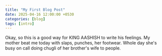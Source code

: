 ```yaml
---
title: "My First Blog Post"
date: 2025-04-16 12:00:00 +0530
categories: [blog]
tags: [intro]
---
```


Okay, so this is a good way for KING AASHISH to write his feelings. My mother beat me today with slaps, punches, her footwear. Whole day she's busy on call doing chugli of her brother's wife to people. 
